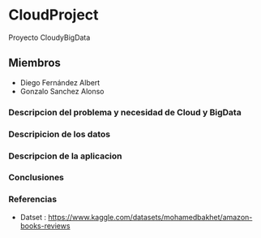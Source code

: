 # CloudProject
Proyecto CloudyBigData
## Miembros
* Diego Fernández Albert
* Gonzalo Sanchez Alonso
### Descripcion del problema y necesidad de Cloud y BigData



### Descripicion de los datos


### Descripcion de la aplicacion


### Conclusiones


### Referencias 
* Datset : https://www.kaggle.com/datasets/mohamedbakhet/amazon-books-reviews

